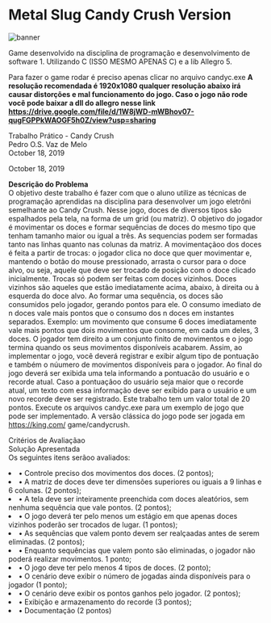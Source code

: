 # Metal Slug Candy Crush Version

![banner](https://user-images.githubusercontent.com/51410946/116156666-2a641380-a6c2-11eb-8af2-903eda174635.png)

Game desenvolvido na disciplina de programação e desenvolvimento de software 1. Utilizando C (ISSO MESMO APENAS C) e a lib Allegro 5.

Para fazer o game rodar é preciso apenas clicar no arquivo candyc.exe 
<strong align="center">A resolução recomendada é 1920x1080 qualquer resolução abaixo irá causar distorções e mal funcionamento do jogo. Caso o jogo não rode você pode baixar a dll do allegro nesse link https://drive.google.com/file/d/1W8jWD-mWBhov07-qugFGPPkWAOGF5h0Z/view?usp=sharing</strong>

Trabalho Prático - Candy Crush<br>
Pedro O.S. Vaz de Melo <br>
October 18, 2019 <br>

October 18, 2019<br>

<strong> Descrição do Problema</strong><br>
O objetivo deste trabalho é fazer com que o aluno utilize as técnicas de programação
aprendidas na disciplina para desenvolver um jogo eletrôni
semelhante ao Candy Crush. Nesse jogo, doces de diversos tipos são espalhados
pela tela, na forma de um grid (ou matriz). O objetivo do jogador é movimentar
os doces e formar sequências de doces do mesmo tipo que tenham
tamanho maior ou igual a três. As sequencias podem ser formadas tanto nas
linhas quanto nas colunas da matriz. A movimentaçãoo dos doces é feita a partir
de trocas: o jogador clica no doce que quer movimentar e, mantendo o botão do
mouse pressionado, arrasta o cursor para o doce alvo, ou seja, aquele que deve
ser trocado de posição com o doce clicado inicialmente. Trocas só podem ser
feitas com doces vizinhos. Doces vizinhos são aqueles que estão imediatamente
acima, abaixo, à direita ou à esquerda do doce alvo. Ao formar uma sequência,
os doces são consumidos pelo jogador, gerando pontos para ele. O consumo
imediato de n doces vale mais pontos que o consumo dos n doces em instantes
separados. Exemplo: um movimento que consume 6 doces imediatamente vale
mais pontos que dois movimentos que consome, em cada um deles, 3 doces. O
jogador tem direito a um conjunto finito de movimentos e o jogo termina quando
os seus movimentos disponíveis acabarem.
Assim, ao implementar o jogo, você deverá registrar e exibir algum tipo de
pontuação e também o núumero de movimentos disponíveis para o jogador. Ao
final do jogo deverá ser exibida uma tela informando a pontuacão do usuário
e o recorde atual. Caso a pontuaçãoo do usuário seja maior que o recorde atual,
um texto com essa informação deve ser exibido para o usuário e um novo
recorde deve ser registrado. Este trabalho tem um valor total de 20 pontos.
Execute os arquivos candyc.exe para um exemplo de jogo que pode ser implementado.
A versão clássica do jogo pode ser jogada em https://king.com/
game/candycrush.

Critérios de Avaliaçãao<br>
Solução Apresentada<br>
Os seguintes itens serãoo avaliados:<br>
<li> • Controle preciso dos movimentos dos doces. (2 pontos);</li>

<li>• A matriz de doces deve ter dimensões superiores ou iguais a 9 linhas e 6
colunas. (2 pontos);</li>
<li>• A tela deve ser inteiramente preenchida com doces aleatórios, sem nenhuma sequência que vale pontos. (2 pontos);</li>
<li>• O jogo deverá ter pelo menos um estágio em que apenas doces vizinhos poderão ser trocados de lugar. (1 pontos);</li>
<li>• As sequências que valem ponto devem ser realçaadas antes de serem eliminadas. (2 pontos);</li>
<li>• Enquanto sequências que valem ponto são eliminadas, o jogador não poderá realizar movimentos. 1 ponto;</li>
<li>• O jogo deve ter pelo menos 4 tipos de doces. (2 ponto);</li>
<li>• O cenário deve exibir o número de jogadas ainda disponíveis para o jogador (1 ponto);</li>
<li>• O cenário deve exibir os pontos ganhos pelo jogador. (2 pontos);</li>
<li>• Exibição e armazenamento do recorde (3 pontos); </li>
<li>• Documentação (2 pontos) </li></ul>
